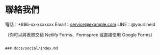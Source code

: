 # 聯絡我們

電話：+886-xx-xxxxxxx
Email：service@example.com
LINE：@yourlineid

（你可以將表單交給 Netlify Forms、Formspree 或直接使用 Google Forms）
```

### docs/social/index.md